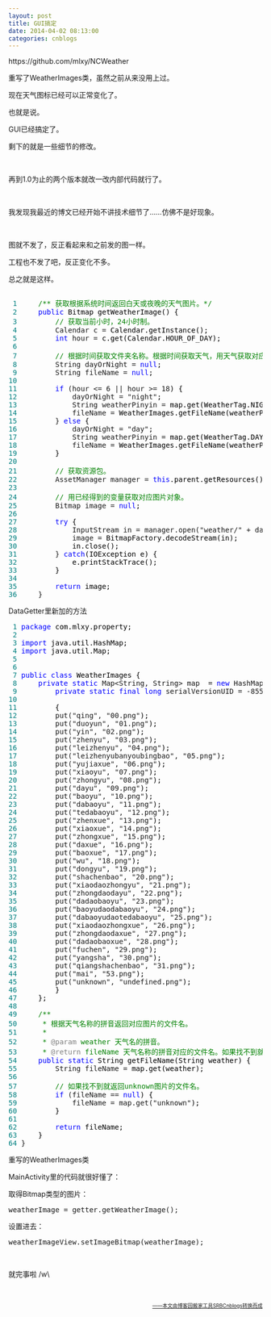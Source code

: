```yaml
---
layout: post
title: GUI搞定
date: 2014-04-02 08:13:00
categories: cnblogs
---
```


<p>https://github.com/mlxy/NCWeather</p>
<p>重写了WeatherImages类，虽然之前从来没用上过。</p>
<p>现在天气图标已经可以正常变化了。</p>
<p>也就是说。</p>
<p>GUI已经搞定了。</p>
<p>剩下的就是一些细节的修改。</p>
<p>&nbsp;</p>
<p>再到1.0为止的两个版本就改一改内部代码就行了。</p>
<p>&nbsp;</p>
<p>我发现我最近的博文已经开始不讲技术细节了&hellip;&hellip;仿佛不是好现象。</p>
<p>&nbsp;</p>
<p>图就不发了，反正看起来和之前发的图一样。</p>
<p>工程也不发了吧，反正变化不多。</p>
<p>总之就是这样。</p>
<div class="cnblogs_code" onclick="cnblogs_code_show('34cad424-e100-4eba-83a7-3bbd88ed17d4')"><img id="code_img_closed_34cad424-e100-4eba-83a7-3bbd88ed17d4" class="code_img_closed" src="http://images.cnblogs.com/OutliningIndicators/ContractedBlock.gif" alt="" /><img id="code_img_opened_34cad424-e100-4eba-83a7-3bbd88ed17d4" class="code_img_opened" style="display: none;" onclick="cnblogs_code_hide('34cad424-e100-4eba-83a7-3bbd88ed17d4',event)" src="http://images.cnblogs.com/OutliningIndicators/ExpandedBlockStart.gif" alt="" />
<div id="cnblogs_code_open_34cad424-e100-4eba-83a7-3bbd88ed17d4" class="cnblogs_code_hide">
<pre><span style="color: #008080;"> 1</span>     <span style="color: #008000;">/**</span><span style="color: #008000;"> 获取根据系统时间返回白天或夜晚的天气图片。</span><span style="color: #008000;">*/</span>
<span style="color: #008080;"> 2</span>     <span style="color: #0000ff;">public</span><span style="color: #000000;"> Bitmap getWeatherImage() {
</span><span style="color: #008080;"> 3</span>         <span style="color: #008000;">//</span><span style="color: #008000;"> 获取当前小时，24小时制。</span>
<span style="color: #008080;"> 4</span>         Calendar c =<span style="color: #000000;"> Calendar.getInstance();
</span><span style="color: #008080;"> 5</span>         <span style="color: #0000ff;">int</span> hour =<span style="color: #000000;"> c.get(Calendar.HOUR_OF_DAY);
</span><span style="color: #008080;"> 6</span>         
<span style="color: #008080;"> 7</span>         <span style="color: #008000;">//</span><span style="color: #008000;"> 根据时间获取文件夹名称。根据时间获取天气，用天气获取对应图片的文件名。</span>
<span style="color: #008080;"> 8</span>         String dayOrNight = <span style="color: #0000ff;">null</span><span style="color: #000000;">;
</span><span style="color: #008080;"> 9</span>         String fileName = <span style="color: #0000ff;">null</span><span style="color: #000000;">;
</span><span style="color: #008080;">10</span>         
<span style="color: #008080;">11</span>         <span style="color: #0000ff;">if</span> (hour &lt;= 6 || hour &gt;= 18<span style="color: #000000;">) {
</span><span style="color: #008080;">12</span>             dayOrNight = "night"<span style="color: #000000;">;
</span><span style="color: #008080;">13</span>             String weatherPinyin =<span style="color: #000000;"> map.get(WeatherTag.NIGHT_WEATHER_PINYIN);
</span><span style="color: #008080;">14</span>             fileName =<span style="color: #000000;"> WeatherImages.getFileName(weatherPinyin);
</span><span style="color: #008080;">15</span>         } <span style="color: #0000ff;">else</span><span style="color: #000000;"> {
</span><span style="color: #008080;">16</span>             dayOrNight = "day"<span style="color: #000000;">;
</span><span style="color: #008080;">17</span>             String weatherPinyin =<span style="color: #000000;"> map.get(WeatherTag.DAY_WEATHER_PINYIN);
</span><span style="color: #008080;">18</span>             fileName =<span style="color: #000000;"> WeatherImages.getFileName(weatherPinyin);
</span><span style="color: #008080;">19</span> <span style="color: #000000;">        }
</span><span style="color: #008080;">20</span>         
<span style="color: #008080;">21</span>         <span style="color: #008000;">//</span><span style="color: #008000;"> 获取资源包。</span>
<span style="color: #008080;">22</span>         AssetManager manager = <span style="color: #0000ff;">this</span><span style="color: #000000;">.parent.getResources().getAssets();
</span><span style="color: #008080;">23</span>         
<span style="color: #008080;">24</span>         <span style="color: #008000;">//</span><span style="color: #008000;"> 用已经得到的变量获取对应图片对象。</span>
<span style="color: #008080;">25</span>         Bitmap image = <span style="color: #0000ff;">null</span><span style="color: #000000;">;
</span><span style="color: #008080;">26</span>         
<span style="color: #008080;">27</span>         <span style="color: #0000ff;">try</span><span style="color: #000000;"> {
</span><span style="color: #008080;">28</span>             InputStream in = manager.open("weather/" + dayOrNight+ "/" +<span style="color: #000000;"> fileName);
</span><span style="color: #008080;">29</span>             image =<span style="color: #000000;"> BitmapFactory.decodeStream(in);
</span><span style="color: #008080;">30</span> <span style="color: #000000;">            in.close();
</span><span style="color: #008080;">31</span>         } <span style="color: #0000ff;">catch</span><span style="color: #000000;">(IOException e) {
</span><span style="color: #008080;">32</span> <span style="color: #000000;">            e.printStackTrace();
</span><span style="color: #008080;">33</span> <span style="color: #000000;">        }
</span><span style="color: #008080;">34</span>         
<span style="color: #008080;">35</span>         <span style="color: #0000ff;">return</span><span style="color: #000000;"> image;
</span><span style="color: #008080;">36</span>     }</pre>
</div>
<span class="cnblogs_code_collapse">DataGetter里新加的方法</span></div>
<div class="cnblogs_code" onclick="cnblogs_code_show('76e5998a-81cc-448b-9590-24343a06076c')"><img id="code_img_closed_76e5998a-81cc-448b-9590-24343a06076c" class="code_img_closed" src="http://images.cnblogs.com/OutliningIndicators/ContractedBlock.gif" alt="" /><img id="code_img_opened_76e5998a-81cc-448b-9590-24343a06076c" class="code_img_opened" style="display: none;" onclick="cnblogs_code_hide('76e5998a-81cc-448b-9590-24343a06076c',event)" src="http://images.cnblogs.com/OutliningIndicators/ExpandedBlockStart.gif" alt="" />
<div id="cnblogs_code_open_76e5998a-81cc-448b-9590-24343a06076c" class="cnblogs_code_hide">
<pre><span style="color: #008080;"> 1</span> <span style="color: #0000ff;">package</span><span style="color: #000000;"> com.mlxy.property;
</span><span style="color: #008080;"> 2</span> 
<span style="color: #008080;"> 3</span> <span style="color: #0000ff;">import</span><span style="color: #000000;"> java.util.HashMap;
</span><span style="color: #008080;"> 4</span> <span style="color: #0000ff;">import</span><span style="color: #000000;"> java.util.Map;
</span><span style="color: #008080;"> 5</span> 
<span style="color: #008080;"> 6</span> 
<span style="color: #008080;"> 7</span> <span style="color: #0000ff;">public</span> <span style="color: #0000ff;">class</span><span style="color: #000000;"> WeatherImages {
</span><span style="color: #008080;"> 8</span>     <span style="color: #0000ff;">private</span> <span style="color: #0000ff;">static</span> Map&lt;String, String&gt; map  = <span style="color: #0000ff;">new</span> HashMap&lt;String, String&gt;<span style="color: #000000;">() {
</span><span style="color: #008080;"> 9</span>         <span style="color: #0000ff;">private</span> <span style="color: #0000ff;">static</span> <span style="color: #0000ff;">final</span> <span style="color: #0000ff;">long</span> serialVersionUID = -8552791002402932770L<span style="color: #000000;">;
</span><span style="color: #008080;">10</span> 
<span style="color: #008080;">11</span> <span style="color: #000000;">        {
</span><span style="color: #008080;">12</span>         put("qing", "00.png"<span style="color: #000000;">);
</span><span style="color: #008080;">13</span>         put("duoyun", "01.png"<span style="color: #000000;">);
</span><span style="color: #008080;">14</span>         put("yin", "02.png"<span style="color: #000000;">);
</span><span style="color: #008080;">15</span>         put("zhenyu", "03.png"<span style="color: #000000;">);
</span><span style="color: #008080;">16</span>         put("leizhenyu", "04.png"<span style="color: #000000;">);
</span><span style="color: #008080;">17</span>         put("leizhenyubanyoubingbao", "05.png"<span style="color: #000000;">);
</span><span style="color: #008080;">18</span>         put("yujiaxue", "06.png"<span style="color: #000000;">);
</span><span style="color: #008080;">19</span>         put("xiaoyu", "07.png"<span style="color: #000000;">);
</span><span style="color: #008080;">20</span>         put("zhongyu", "08.png"<span style="color: #000000;">);
</span><span style="color: #008080;">21</span>         put("dayu", "09.png"<span style="color: #000000;">);
</span><span style="color: #008080;">22</span>         put("baoyu", "10.png"<span style="color: #000000;">);
</span><span style="color: #008080;">23</span>         put("dabaoyu", "11.png"<span style="color: #000000;">);
</span><span style="color: #008080;">24</span>         put("tedabaoyu", "12.png"<span style="color: #000000;">);
</span><span style="color: #008080;">25</span>         put("zhenxue", "13.png"<span style="color: #000000;">);
</span><span style="color: #008080;">26</span>         put("xiaoxue", "14.png"<span style="color: #000000;">);
</span><span style="color: #008080;">27</span>         put("zhongxue", "15.png"<span style="color: #000000;">);
</span><span style="color: #008080;">28</span>         put("daxue", "16.png"<span style="color: #000000;">);
</span><span style="color: #008080;">29</span>         put("baoxue", "17.png"<span style="color: #000000;">);
</span><span style="color: #008080;">30</span>         put("wu", "18.png"<span style="color: #000000;">);
</span><span style="color: #008080;">31</span>         put("dongyu", "19.png"<span style="color: #000000;">);
</span><span style="color: #008080;">32</span>         put("shachenbao", "20.png"<span style="color: #000000;">);
</span><span style="color: #008080;">33</span>         put("xiaodaozhongyu", "21.png"<span style="color: #000000;">);
</span><span style="color: #008080;">34</span>         put("zhongdaodayu", "22.png"<span style="color: #000000;">);
</span><span style="color: #008080;">35</span>         put("dadaobaoyu", "23.png"<span style="color: #000000;">);
</span><span style="color: #008080;">36</span>         put("baoyudaodabaoyu", "24.png"<span style="color: #000000;">);
</span><span style="color: #008080;">37</span>         put("dabaoyudaotedabaoyu", "25.png"<span style="color: #000000;">);
</span><span style="color: #008080;">38</span>         put("xiaodaozhongxue", "26.png"<span style="color: #000000;">);
</span><span style="color: #008080;">39</span>         put("zhongdaodaxue", "27.png"<span style="color: #000000;">);
</span><span style="color: #008080;">40</span>         put("dadaobaoxue", "28.png"<span style="color: #000000;">);
</span><span style="color: #008080;">41</span>         put("fuchen", "29.png"<span style="color: #000000;">);
</span><span style="color: #008080;">42</span>         put("yangsha", "30.png"<span style="color: #000000;">);
</span><span style="color: #008080;">43</span>         put("qiangshachenbao", "31.png"<span style="color: #000000;">);
</span><span style="color: #008080;">44</span>         put("mai", "53.png"<span style="color: #000000;">);
</span><span style="color: #008080;">45</span>         put("unknown", "undefined.png"<span style="color: #000000;">);
</span><span style="color: #008080;">46</span> <span style="color: #000000;">        }
</span><span style="color: #008080;">47</span> <span style="color: #000000;">    };
</span><span style="color: #008080;">48</span>     
<span style="color: #008080;">49</span>     <span style="color: #008000;">/**</span> 
<span style="color: #008080;">50</span> <span style="color: #008000;">     * 根据天气名称的拼音返回对应图片的文件名。
</span><span style="color: #008080;">51</span> <span style="color: #008000;">     * 
</span><span style="color: #008080;">52</span> <span style="color: #008000;">     * </span><span style="color: #808080;">@param</span><span style="color: #008000;"> weather 天气名的拼音。
</span><span style="color: #008080;">53</span> <span style="color: #008000;">     * </span><span style="color: #808080;">@return</span><span style="color: #008000;"> fileName 天气名称的拼音对应的文件名。如果找不到就返回unknown图片的文件名。</span><span style="color: #008000;">*/</span>
<span style="color: #008080;">54</span>     <span style="color: #0000ff;">public</span> <span style="color: #0000ff;">static</span><span style="color: #000000;"> String getFileName(String weather) {
</span><span style="color: #008080;">55</span>         String fileName =<span style="color: #000000;"> map.get(weather);
</span><span style="color: #008080;">56</span>         
<span style="color: #008080;">57</span>         <span style="color: #008000;">//</span><span style="color: #008000;"> 如果找不到就返回unknown图片的文件名。</span>
<span style="color: #008080;">58</span>         <span style="color: #0000ff;">if</span> (fileName == <span style="color: #0000ff;">null</span><span style="color: #000000;">) {
</span><span style="color: #008080;">59</span>             fileName = map.get("unknown"<span style="color: #000000;">);
</span><span style="color: #008080;">60</span> <span style="color: #000000;">        }
</span><span style="color: #008080;">61</span>         
<span style="color: #008080;">62</span>         <span style="color: #0000ff;">return</span><span style="color: #000000;"> fileName;
</span><span style="color: #008080;">63</span> <span style="color: #000000;">    }
</span><span style="color: #008080;">64</span> }</pre>
</div>
<span class="cnblogs_code_collapse">重写的WeatherImages类</span></div>
<p>MainActivity里的代码就很好懂了：</p>
<p>取得Bitmap类型的图片：</p>
<div class="cnblogs_code">
<pre>weatherImage = getter.getWeatherImage();</pre>
</div>
<p>设置进去：</p>
<div class="cnblogs_code">
<pre>weatherImageView.setImageBitmap(weatherImage);</pre>
</div>
<p>&nbsp;</p>
<p>就完事啦 /w\</p>
<p>&nbsp;</p>

<div align=right><a href="https://github.com/mlxy"><font size=1>——本文由博客园搬家工具SRBCnblogs转换而成</font></a></div>